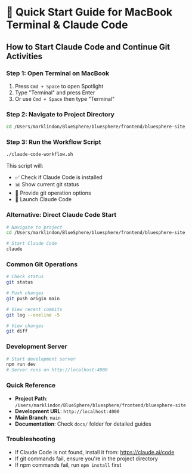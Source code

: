 # 🚀 Quick Start Guide for MacBook Terminal & Claude Code

## How to Start Claude Code and Continue Git Activities

### Step 1: Open Terminal on MacBook
1. Press `Cmd + Space` to open Spotlight
2. Type "Terminal" and press Enter
3. Or use `Cmd + Space` then type "Terminal"

### Step 2: Navigate to Project Directory
```bash
cd /Users/marklindon/BlueSphere/bluesphere/frontend/bluesphere-site
```

### Step 3: Run the Workflow Script
```bash
./claude-code-workflow.sh
```

This script will:
- ✅ Check if Claude Code is installed
- 📊 Show current git status
- 🔧 Provide git operation options
- 🚀 Launch Claude Code

### Alternative: Direct Claude Code Start
```bash
# Navigate to project
cd /Users/marklindon/BlueSphere/bluesphere/frontend/bluesphere-site

# Start Claude Code
claude
```

### Common Git Operations
```bash
# Check status
git status

# Push changes
git push origin main

# View recent commits
git log --oneline -5

# View changes
git diff
```

### Development Server
```bash
# Start development server
npm run dev
# Server runs on http://localhost:4000
```

### Quick Reference
- **Project Path**: `/Users/marklindon/BlueSphere/bluesphere/frontend/bluesphere-site`
- **Development URL**: `http://localhost:4000`
- **Main Branch**: `main`
- **Documentation**: Check `docs/` folder for detailed guides

### Troubleshooting
- If Claude Code is not found, install it from: https://claude.ai/code
- If git commands fail, ensure you're in the project directory
- If npm commands fail, run `npm install` first